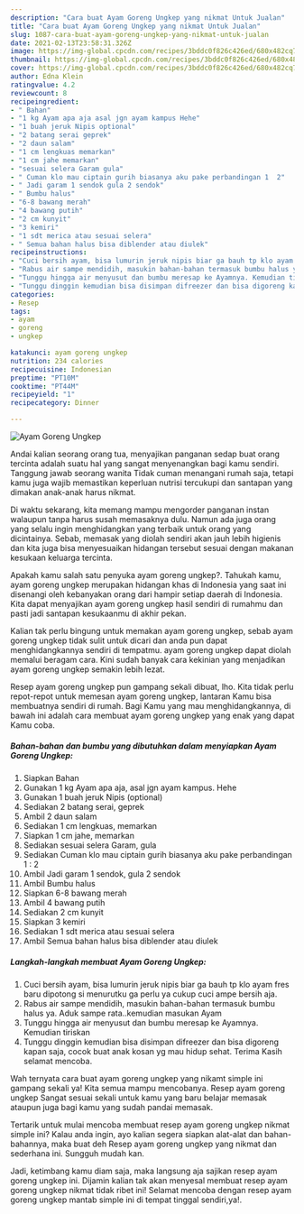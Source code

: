 ```yaml
---
description: "Cara buat Ayam Goreng Ungkep yang nikmat Untuk Jualan"
title: "Cara buat Ayam Goreng Ungkep yang nikmat Untuk Jualan"
slug: 1087-cara-buat-ayam-goreng-ungkep-yang-nikmat-untuk-jualan
date: 2021-02-13T23:58:31.326Z
image: https://img-global.cpcdn.com/recipes/3bddc0f826c426ed/680x482cq70/ayam-goreng-ungkep-foto-resep-utama.jpg
thumbnail: https://img-global.cpcdn.com/recipes/3bddc0f826c426ed/680x482cq70/ayam-goreng-ungkep-foto-resep-utama.jpg
cover: https://img-global.cpcdn.com/recipes/3bddc0f826c426ed/680x482cq70/ayam-goreng-ungkep-foto-resep-utama.jpg
author: Edna Klein
ratingvalue: 4.2
reviewcount: 8
recipeingredient:
- " Bahan"
- "1 kg Ayam apa aja asal jgn ayam kampus Hehe"
- "1 buah jeruk Nipis optional"
- "2 batang serai geprek"
- "2 daun salam"
- "1 cm lengkuas memarkan"
- "1 cm jahe memarkan"
- "sesuai selera Garam gula"
- " Cuman klo mau ciptain gurih biasanya aku pake perbandingan 1  2"
- " Jadi garam 1 sendok gula 2 sendok"
- " Bumbu halus"
- "6-8 bawang merah"
- "4 bawang putih"
- "2 cm kunyit"
- "3 kemiri"
- "1 sdt merica atau sesuai selera"
- " Semua bahan halus bisa diblender atau diulek"
recipeinstructions:
- "Cuci bersih ayam, bisa lumurin jeruk nipis biar ga bauh tp klo ayam fres baru dipotong si menurutku ga perlu ya cukup cuci ampe bersih aja."
- "Rabus air sampe mendidih, masukin bahan-bahan termasuk bumbu halus ya. Aduk sampe rata..kemudian masukan Ayam"
- "Tunggu hingga air menyusut dan bumbu meresap ke Ayamnya. Kemudian tiriskan"
- "Tunggu dinggin kemudian bisa disimpan difreezer dan bisa digoreng kapan saja, cocok buat anak kosan yg mau hidup sehat. Terima Kasih selamat mencoba."
categories:
- Resep
tags:
- ayam
- goreng
- ungkep

katakunci: ayam goreng ungkep 
nutrition: 234 calories
recipecuisine: Indonesian
preptime: "PT10M"
cooktime: "PT44M"
recipeyield: "1"
recipecategory: Dinner

---
```



![Ayam Goreng Ungkep](https://img-global.cpcdn.com/recipes/3bddc0f826c426ed/680x482cq70/ayam-goreng-ungkep-foto-resep-utama.jpg)

Andai kalian seorang orang tua, menyajikan panganan sedap buat orang tercinta adalah suatu hal yang sangat menyenangkan bagi kamu sendiri. Tanggung jawab seorang  wanita Tidak cuman menangani rumah saja, tetapi kamu juga wajib memastikan keperluan nutrisi tercukupi dan santapan yang dimakan anak-anak harus nikmat.

Di waktu  sekarang, kita memang mampu mengorder panganan instan walaupun tanpa harus susah memasaknya dulu. Namun ada juga orang yang selalu ingin menghidangkan yang terbaik untuk orang yang dicintainya. Sebab, memasak yang diolah sendiri akan jauh lebih higienis dan kita juga bisa menyesuaikan hidangan tersebut sesuai dengan makanan kesukaan keluarga tercinta. 



Apakah kamu salah satu penyuka ayam goreng ungkep?. Tahukah kamu, ayam goreng ungkep merupakan hidangan khas di Indonesia yang saat ini disenangi oleh kebanyakan orang dari hampir setiap daerah di Indonesia. Kita dapat menyajikan ayam goreng ungkep hasil sendiri di rumahmu dan pasti jadi santapan kesukaanmu di akhir pekan.

Kalian tak perlu bingung untuk memakan ayam goreng ungkep, sebab ayam goreng ungkep tidak sulit untuk dicari dan anda pun dapat menghidangkannya sendiri di tempatmu. ayam goreng ungkep dapat diolah memalui beragam cara. Kini sudah banyak cara kekinian yang menjadikan ayam goreng ungkep semakin lebih lezat.

Resep ayam goreng ungkep pun gampang sekali dibuat, lho. Kita tidak perlu repot-repot untuk memesan ayam goreng ungkep, lantaran Kamu bisa membuatnya sendiri di rumah. Bagi Kamu yang mau menghidangkannya, di bawah ini adalah cara membuat ayam goreng ungkep yang enak yang dapat Kamu coba.

<!--inarticleads1-->

##### Bahan-bahan dan bumbu yang dibutuhkan dalam menyiapkan Ayam Goreng Ungkep:

1. Siapkan  Bahan
1. Gunakan 1 kg Ayam apa aja, asal jgn ayam kampus. Hehe
1. Gunakan 1 buah jeruk Nipis (optional)
1. Sediakan 2 batang serai, geprek
1. Ambil 2 daun salam
1. Sediakan 1 cm lengkuas, memarkan
1. Siapkan 1 cm jahe, memarkan
1. Sediakan sesuai selera Garam, gula
1. Sediakan  Cuman klo mau ciptain gurih biasanya aku pake perbandingan 1 : 2
1. Ambil  Jadi garam 1 sendok, gula 2 sendok
1. Ambil  Bumbu halus
1. Siapkan 6-8 bawang merah
1. Ambil 4 bawang putih
1. Sediakan 2 cm kunyit
1. Siapkan 3 kemiri
1. Sediakan 1 sdt merica atau sesuai selera
1. Ambil  Semua bahan halus bisa diblender atau diulek




<!--inarticleads2-->

##### Langkah-langkah membuat Ayam Goreng Ungkep:

1. Cuci bersih ayam, bisa lumurin jeruk nipis biar ga bauh tp klo ayam fres baru dipotong si menurutku ga perlu ya cukup cuci ampe bersih aja.
1. Rabus air sampe mendidih, masukin bahan-bahan termasuk bumbu halus ya. Aduk sampe rata..kemudian masukan Ayam
1. Tunggu hingga air menyusut dan bumbu meresap ke Ayamnya. Kemudian tiriskan
1. Tunggu dinggin kemudian bisa disimpan difreezer dan bisa digoreng kapan saja, cocok buat anak kosan yg mau hidup sehat. Terima Kasih selamat mencoba.




Wah ternyata cara buat ayam goreng ungkep yang nikamt simple ini gampang sekali ya! Kita semua mampu mencobanya. Resep ayam goreng ungkep Sangat sesuai sekali untuk kamu yang baru belajar memasak ataupun juga bagi kamu yang sudah pandai memasak.

Tertarik untuk mulai mencoba membuat resep ayam goreng ungkep nikmat simple ini? Kalau anda ingin, ayo kalian segera siapkan alat-alat dan bahan-bahannya, maka buat deh Resep ayam goreng ungkep yang nikmat dan sederhana ini. Sungguh mudah kan. 

Jadi, ketimbang kamu diam saja, maka langsung aja sajikan resep ayam goreng ungkep ini. Dijamin kalian tak akan menyesal membuat resep ayam goreng ungkep nikmat tidak ribet ini! Selamat mencoba dengan resep ayam goreng ungkep mantab simple ini di tempat tinggal sendiri,ya!.

